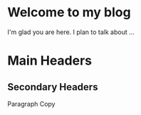 # Welcome to my blog

I'm glad you are here. I plan to talk about ...

<h1>Main Headers</h1>
<h2>Secondary Headers</h2>
<p>Paragraph Copy</p>
